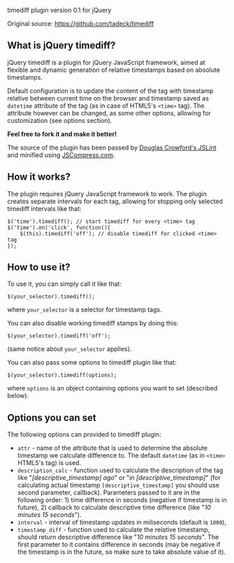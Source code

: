 timediff plugin version 0.1 for jQuery

Original source: https://github.com/tadeck/timediff

What is jQuery timediff?
------------------------

jQuery timediff is a plugin for jQuery JavaScript framework, aimed at flexible
and dynamic generation of relative timestamps based on absolute timestamps.

Default configuration is to update the content of the tag with timestamp relative
between current time on the browser and timestamp saved as `datetime` attribute
of the tag (as in case of HTML5's `<time>` tag). The attribute however can be
changed, as some other options, allowing for customization (see options section).

**Feel free to fork it and make it better!**

The source of the plugin has been passed by [Douglas Crowford's JSLint](http://www.jslint.com/)
and minified using [JSCompress.com](http://jscompress.com/).

How it works?
-------------

The plugin requires jQuery JavaScript framework to work. The plugin creates separate
intervals for each tag, allowing for stopping only selected timediff intervals
like that:

    $('time').timediff(); // start timediff for every <time> tag
    $('time').on('click', function(){
        $(this).timediff('off'); // disable timediff for clicked <time> tag
    });

How to use it?
--------------

To use it, you can simply call it like that:

    $(your_selector).timediff();

where `your_selector` is a selector for timestamp tags.

You can also disable working timediff stamps by doing this:

    $(your_selector).timediff('off');

(same notice about `your_selector` applies).

You can also pass some options to timediff plugin like that:

    $(your_selector).timediff(options);

where `options` is an object containing options you want to set (described below).

Options you can set
-------------------

The following options can provided to timediff plugin:

- `attr` - name of the attribute that is used to determine the absolute timestamp
we calculate difference to. The default `datetime` (as in `<time>` HTML5's tag)
is used.
- `description_calc` - function used to calculate the description of the tag like
"_[descriptive_timestamp] ago_" or "_in [descriptive_timestamp]_" (for calculating
actual timestamp `[descriptive_timestamp]` you should use second parameter,
callback). Parameters passed to it are in the following order: 1) time difference
in seconds (negative if timestamp is in future), 2) callback to calculate
descriptive time difference (like "_10 minutes 15 seconds_").
- `interval` - interval of timestamp updates in miliseconds (default is `1000`),
- `timestamp_diff` - function used to calculate the relative timestamp, should
return descriptive difference like "_10 minutes 15 seconds_". The first parameter
to it contains difference in seconds (may be negative if the timestamp is in the
future, so make sure to take absolute value of it).
